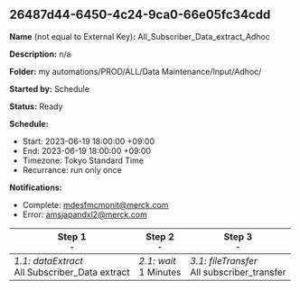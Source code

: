## 26487d44-6450-4c24-9ca0-66e05fc34cdd

**Name** (not equal to External Key)**:** All_Subscriber_Data_extract_Adhoc

**Description:** n/a

**Folder:** my automations/PROD/ALL/Data Maintenance/Input/Adhoc/

**Started by:** Schedule

**Status:** Ready

**Schedule:**

* Start: 2023-06-19 18:00:00 +09:00
* End: 2023-06-19 18:00:00 +09:00
* Timezone: Tokyo Standard Time
* Recurrance: run only once

**Notifications:**

* Complete: mdesfmcmonit@merck.com
* Error: amsjapandxl2@merck.com

| Step 1<br>_<small>-</small>_ | Step 2<br>_<small>-</small>_ | Step 3<br>_<small>-</small>_ |
| --- | --- | --- |
| _1.1: dataExtract_<br>All Subscriber_Data extract | _2.1: wait_<br>1 Minutes | _3.1: fileTransfer_<br>All subscriber_transfer |
